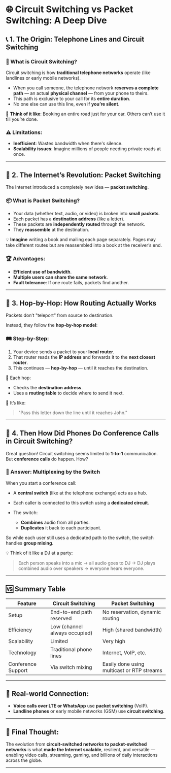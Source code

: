 # 🌐 **Circuit Switching vs Packet Switching: A Deep Dive**

## 📞 1. **The Origin: Telephone Lines and Circuit Switching**

### 🔧 What is Circuit Switching?

Circuit switching is how **traditional telephone networks** operate (like landlines or early mobile networks).

* When you call someone, the telephone network **reserves a complete path** — an actual **physical channel** — from your phone to theirs.
* This path is exclusive to your call for its **entire duration**.
* No one else can use this line, even if **you’re silent**.

🧠 **Think of it like**: Booking an entire road just for your car. Others can’t use it till you’re done.

### ⚠️ Limitations:

* **Inefficient**: Wastes bandwidth when there's silence.
* **Scalability issues**: Imagine millions of people needing private roads at once.

---

## 🧪 2. **The Internet’s Revolution: Packet Switching**

The Internet introduced a completely new idea — **packet switching**.

### 📦 What is Packet Switching?

* Your data (whether text, audio, or video) is broken into **small packets**.
* Each packet has a **destination address** (like a letter).
* These packets are **independently routed** through the network.
* They **reassemble** at the destination.

💡 **Imagine** writing a book and mailing each page separately. Pages may take different routes but are reassembled into a book at the receiver’s end.

### 🏆 Advantages:

* **Efficient use of bandwidth**.
* **Multiple users can share the same network**.
* **Fault tolerance**: If one route fails, packets find another.

---

## 🔄 3. **Hop-by-Hop: How Routing Actually Works**

Packets don’t "teleport" from source to destination.

Instead, they follow the **hop-by-hop model**:

### 🛤️ Step-by-Step:

1. Your device sends a packet to your **local router**.
2. That router reads the **IP address** and forwards it to the **next closest router**.
3. This continues — **hop-by-hop** — until it reaches the destination.

🔁 Each hop:

* Checks the **destination address**.
* Uses a **routing table** to decide where to send it next.

🧠 It’s like:

> "Pass this letter down the line until it reaches John."

---

## 💬 4. **Then How Did Phones Do Conference Calls in Circuit Switching?**

Great question! Circuit switching seems limited to **1-to-1** communication. But **conference calls** do happen. How?

### 🔄 Answer: **Multiplexing by the Switch**

When you start a conference call:

* A **central switch** (like at the telephone exchange) acts as a hub.
* Each caller is connected to this switch using a **dedicated circuit**.
* The switch:

  * **Combines** audio from all parties.
  * **Duplicates** it back to each participant.

So while each user still uses a dedicated path to the switch, the switch handles **group mixing**.

💡 Think of it like a DJ at a party:

> Each person speaks into a mic → all audio goes to DJ → DJ plays combined audio over speakers → everyone hears everyone.

---

## 🆚 Summary Table

| Feature            | Circuit Switching             | Packet Switching                           |
| ------------------ | ----------------------------- | ------------------------------------------ |
| Setup              | End-to-end path reserved      | No reservation, dynamic routing            |
| Efficiency         | Low (channel always occupied) | High (shared bandwidth)                    |
| Scalability        | Limited                       | Very high                                  |
| Technology         | Traditional phone lines       | Internet, VoIP, etc.                       |
| Conference Support | Via switch mixing             | Easily done using multicast or RTP streams |

---

## 🔄 Real-world Connection:

* **Voice calls over LTE or WhatsApp** use **packet switching** (VoIP).
* **Landline phones** or early mobile networks (GSM) use **circuit switching**.

---

## 🌟 Final Thought:

The evolution from **circuit-switched networks to packet-switched networks** is what **made the Internet scalable**, resilient, and versatile — enabling video calls, streaming, gaming, and billions of daily interactions across the globe.

---
